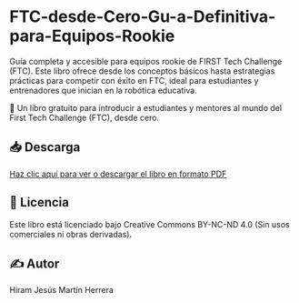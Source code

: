 # FTC-desde-Cero-Gu-a-Definitiva-para-Equipos-Rookie
Guía completa y accesible para equipos rookie de FIRST Tech Challenge (FTC). Este libro ofrece desde los conceptos básicos hasta estrategias prácticas para competir con éxito en FTC, ideal para estudiantes y entrenadores que inician en la robótica educativa.

📘 Un libro gratuito para introducir a estudiantes y mentores al mundo del First Tech Challenge (FTC), desde cero.

## 📥 Descarga

[Haz clic aquí para ver o descargar el libro en formato PDF](./FTC_desde_cero.pdf)

## 📄 Licencia

Este libro está licenciado bajo Creative Commons BY-NC-ND 4.0 (Sin usos comerciales ni obras derivadas).

## ✍️ Autor

Hiram Jesús Martín Herrera
